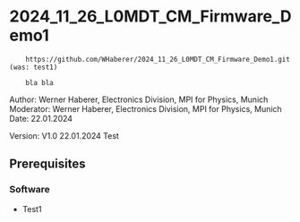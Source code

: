 # 2024_11_26_L0MDT_CM_Firmware_Demo1

```shell
    https://github.com/WHaberer/2024_11_26_L0MDT_CM_Firmware_Demo1.git  (was: test1)
```

```shell
    bla bla
```

Author:    Werner Haberer, Electronics Division, MPI for Physics, Munich
Moderator: Werner Haberer, Electronics Division, MPI for Physics, Munich
Date:      22.01.2024

Version:   V1.0    22.01.2024    Test

## Prerequisites

### Software

* Test1


